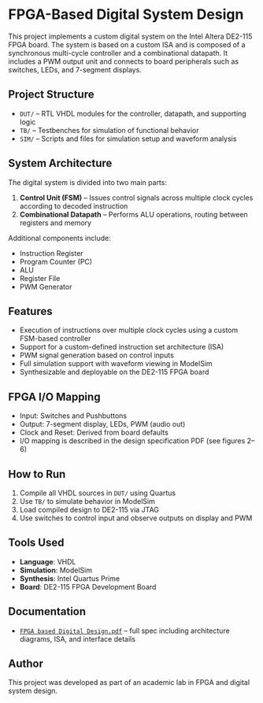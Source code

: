 # FPGA-Based Digital System Design

This project implements a custom digital system on the Intel Altera DE2-115 FPGA board. The system is based on a custom ISA and is composed of a synchronous multi-cycle controller and a combinational datapath. It includes a PWM output unit and connects to board peripherals such as switches, LEDs, and 7-segment displays.

## Project Structure

- `DUT/` – RTL VHDL modules for the controller, datapath, and supporting logic  
- `TB/` – Testbenches for simulation of functional behavior  
- `SIM/` – Scripts and files for simulation setup and waveform analysis

## System Architecture

The digital system is divided into two main parts:

1. **Control Unit (FSM)** – Issues control signals across multiple clock cycles according to decoded instruction  
2. **Combinational Datapath** – Performs ALU operations, routing between registers and memory

Additional components include:
- Instruction Register
- Program Counter (PC)
- ALU
- Register File
- PWM Generator

## Features

- Execution of instructions over multiple clock cycles using a custom FSM-based controller  
- Support for a custom-defined instruction set architecture (ISA)  
- PWM signal generation based on control inputs  
- Full simulation support with waveform viewing in ModelSim  
- Synthesizable and deployable on the DE2-115 FPGA board

## FPGA I/O Mapping

- Input: Switches and Pushbuttons  
- Output: 7-segment display, LEDs, PWM (audio out)  
- Clock and Reset: Derived from board defaults  
- I/O mapping is described in the design specification PDF (see figures 2–6)

## How to Run

1. Compile all VHDL sources in `DUT/` using Quartus  
2. Use `TB/` to simulate behavior in ModelSim  
3. Load compiled design to DE2-115 via JTAG  
4. Use switches to control input and observe outputs on display and PWM

## Tools Used

- **Language**: VHDL  
- **Simulation**: ModelSim  
- **Synthesis**: Intel Quartus Prime  
- **Board**: DE2-115 FPGA Development Board

## Documentation

- [`FPGA based Digital Design.pdf`](FPGA%20based%20Digital%20Design.pdf) – full spec including architecture diagrams, ISA, and interface details

## Author

This project was developed as part of an academic lab in FPGA and digital system design.
